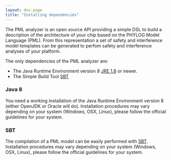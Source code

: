 ```yaml
---
layout: doc-page
title: "Installing dependencies"
---
```


The PML analyzer is an open source API providing a simple DSL to build
a description of the architecture of your chip based on the PHYLOG Model Language (PML).
From this representation a set of safety and interference model templates can be generated to perfom safety and
interference analyses of your platform.

The only dependencies of the PML analyzer are:

+ The Java Runtime Environment version
  8 [JRE 1.8](http://www.oracle.com/technetwork/java/javase/downloads/jre8-downloads-2133155.html) or newer.
+ The Simple Build Tool [SBT](https://www.scala-sbt.org/)

### Java 8

You need a working installation of the Java Runtime Environment
version 8 (either OpenJDK or Oracle will do). Installation procedures
may vary depending on your system (Windows, OSX, Linux), please follow
the official guidelines for your system.

### SBT

The compilation of a PML model can be easily performed
with [SBT](https://www.scala-sbt.org/). Installation procedures may vary depending on your system (Windows, OSX, Linux),
please follow the official guidelines for your system.
